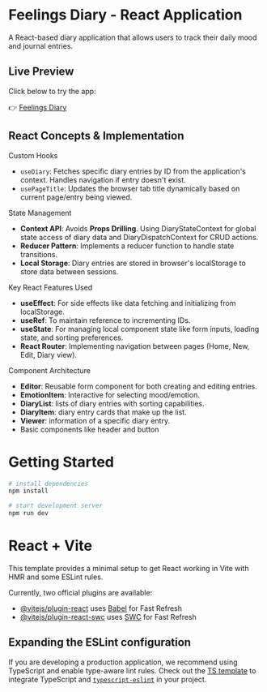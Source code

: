 # Feelings Diary - React Application

A React-based diary application that allows users to track their daily mood and journal entries.

## Live Preview

Click below to try the app:

👉 [Feelings Diary](https://feelings-diary.vercel.app/)

## React Concepts & Implementation

Custom Hooks

- `useDiary`: Fetches specific diary entries by ID from the application's context. Handles navigation if entry doesn't exist.
- `usePageTitle`: Updates the browser tab title dynamically based on current page/entry being viewed.

State Management

- **Context API**: Avoids **Props Drilling**. Using DiaryStateContext for global state access of diary data and DiaryDispatchContext for CRUD actions.
- **Reducer Pattern**: Implements a reducer function to handle state transitions.
- **Local Storage**: Diary entries are stored in browser's localStorage to store data between sessions.

Key React Features Used

- **useEffect**: For side effects like data fetching and initializing from localStorage.
- **useRef**: To maintain reference to incrementing IDs.
- **useState**: For managing local component state like form inputs, loading state, and sorting preferences.
- **React Router**: Implementing navigation between pages (Home, New, Edit, Diary view).

Component Architecture

- **Editor**: Reusable form component for both creating and editing entries.
- **EmotionItem**: Interactive for selecting mood/emotion.
- **DiaryList**: lists of diary entries with sorting capabilities.
- **DiaryItem**: diary entry cards that make up the list.
- **Viewer**: information of a specific diary entry.
- Basic components like header and button

# Getting Started

```bash
# install dependencies
npm install

# start development server
npm run dev
```

# React + Vite

This template provides a minimal setup to get React working in Vite with HMR and some ESLint rules.

Currently, two official plugins are available:

- [@vitejs/plugin-react](https://github.com/vitejs/vite-plugin-react/blob/main/packages/plugin-react/README.md) uses [Babel](https://babeljs.io/) for Fast Refresh
- [@vitejs/plugin-react-swc](https://github.com/vitejs/vite-plugin-react-swc) uses [SWC](https://swc.rs/) for Fast Refresh

## Expanding the ESLint configuration

If you are developing a production application, we recommend using TypeScript and enable type-aware lint rules. Check out the [TS template](https://github.com/vitejs/vite/tree/main/packages/create-vite/template-react-ts) to integrate TypeScript and [`typescript-eslint`](https://typescript-eslint.io) in your project.
